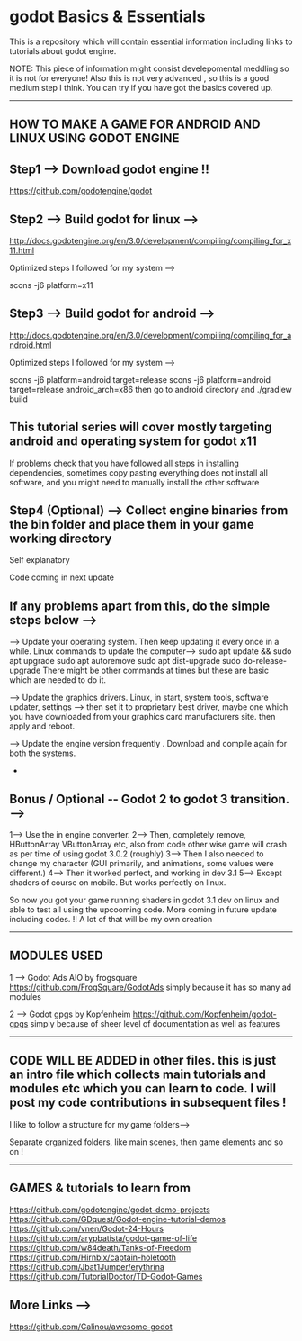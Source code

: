 # godot Basics & Essentials
This is a repository which will contain essential information including links to tutorials about godot engine.

NOTE: This piece of information might consist develepomental meddling so it is not for everyone! Also this is not very advanced , so this is a good medium step I think. You can try if you have got the basics covered up.


------------------------------------------------------------------------
HOW TO MAKE A GAME FOR ANDROID AND LINUX USING GODOT ENGINE 
------------------------------------------------------------------

Step1 --> Download godot engine !!
-
https://github.com/godotengine/godot


Step2 --> Build godot for linux -->
-
http://docs.godotengine.org/en/3.0/development/compiling/compiling_for_x11.html

Optimized steps I followed for my system -->

scons -j6 platform=x11

Step3 --> Build godot for android -->
-

http://docs.godotengine.org/en/3.0/development/compiling/compiling_for_android.html

Optimized steps I followed for my system -->

scons -j6 platform=android target=release
scons -j6 platform=android target=release android_arch=x86
then go to android directory and ./gradlew build


This tutorial series will cover mostly targeting android and operating system for godot x11
----

If problems check that you have followed all steps in installing dependencies, sometimes copy pasting everything does not install all software, and you might need to manually install the other software

Step4 (Optional) --> Collect engine binaries from the bin folder and place them in your game working directory
-
Self explanatory

Code coming in next update


If any problems apart from this, do the simple steps below -->
-
--> Update your operating system. Then keep updating it every once in a while.
Linux commands to update the computer-->
sudo apt update && sudo apt upgrade
sudo apt autoremove
sudo apt dist-upgrade
sudo do-release-upgrade
There might be other commands at times but these are basic which are needed to do it.

--> Update the graphics drivers.
Linux, in start, system tools, software updater, settings -->
then set it to proprietary best driver, maybe one which you have downloaded from your graphics card manufacturers site.
then apply and reboot.

--> Update the engine version frequently .
Download and compile again for both the systems.


-
Bonus / Optional -- Godot 2 to godot 3 transition. -->
-

1--> Use the in engine converter.
2--> Then, completely remove, HButtonArray VButtonArray etc, also from code other wise game will crash as per time of using godot 3.0.2 (roughly)
3--> Then I also needed to change my character (GUI primarily, and animations, some values were different.)
4--> Then it worked perfect, and working in dev 3.1 
5--> Except shaders of course on mobile. But works perfectly on linux.

So now you got your game running shaders in godot 3.1 dev on linux and able to test all using the upcooming code. More coming in future update including codes. !!
A lot of that will be my own creation

----------------------------
MODULES USED
--------------------------

1 --> Godot Ads AIO by frogsquare https://github.com/FrogSquare/GodotAds simply because it has so many ad modules

2 --> Godot gpgs by Kopfenheim https://github.com/Kopfenheim/godot-gpgs simply because of sheer level of documentation as well as features




---

CODE WILL BE ADDED in other files. this is just an intro file which collects main tutorials and modules etc which you can learn to code. I will post my code contributions in subsequent files !
---


I like to follow a structure for my game folders-->

Separate organized folders, like main scenes, then game elements and so on !




--------------------------
GAMES & tutorials to learn from 
------------------
https://github.com/godotengine/godot-demo-projects
https://github.com/GDquest/Godot-engine-tutorial-demos
https://github.com/vnen/Godot-24-Hours
https://github.com/arypbatista/godot-game-of-life
https://github.com/w84death/Tanks-of-Freedom
https://github.com/Hirnbix/captain-holetooth
https://github.com/Jbat1Jumper/erythrina
https://github.com/TutorialDoctor/TD-Godot-Games


More Links -->
--
https://github.com/Calinou/awesome-godot



